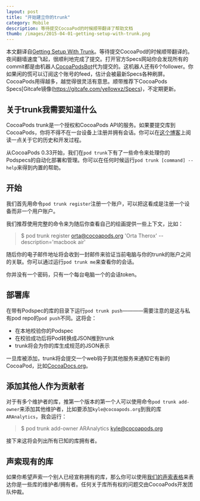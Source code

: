 ```yaml
---
layout: post
title: "开始建立你的trunk"
category: Mobile
description: 等待提交CocoaPod的时候顺带翻译了帮助文档
thumb: /images/2015-04-01-getting-setup-with-trunk.png
---
```


本文翻译自[Getting Setup With Trunk](http://guides.cocoapods.org/making/getting-setup-with-trunk.html)。等待提交CocoaPod的时候顺带翻译的。夜间翻墙速度飞起，很顺利地完成了提交。打开官方Specs网站你会发现所有的commit都是由机器人[CocoaPodsBot](https://github.com/CocoaPodsBot)代为提交的。这机器人还有6个follower。你如果闲的慌可以订阅这个账号的feed，估计会被最新Specs各种刷屏。CocoaPods用得越多，越觉得很灵活有意思。顺带推荐下CocoaPods Specs[Gitcafe镜像(https://gitcafe.com/yellowxz/Specs)，不定期更新。

## 关于trunk我需要知道什么

CocoaPods trunk是一个授权和CocoaPods API的服务。如果要提交库到CocoaPods，你将不得不在一台设备上注册并拥有会话。你可以在[这个博客](http://blog.cocoapods.org/CocoaPods-Trunk/)上阅读一点关于它的历史和开发过程。

从CocoaPods 0.33开始，我们在`pod trunk`下有了一些命令来处理你的Podspecs的自动化部署和管理。你可以在任何时候运行`pod trunk [command] --help`来得到内置的帮助。

## 开始

我们首先用命令`pod trunk register`注册一个账户，可以把这看成是注册一个设备而非一个用户账户。

我们推荐使用完整的命令来为随后你查看自己的绘画提供一些上下文，比如：

> $ pod trunk register orta@cocoapods.org 'Orta Therox' --description='macbook air'

随后你的电子邮件地址将会收到一封邮件来验证当前电脑与你的trunk的账户之间的关联。你可以通过运行`pod trunk me`来查看你的会话。

你并没有一个密码，只有一个每台电脑一个的会话token。

## 部署库

在带有Podspec的库的目录下运行`pod trunk push`————需要注意的是这与私有pod repo的`pod push`不同。这将会：

* 在本地校验你的Podspec
* 在校验成功后将Pod转换成JSON推到trunk
* trunk将会为你的库生成规范的JSON表示

一旦库被添加，trunk将会提交一个web钩子到其他服务来通知它有新的CocoaPod，比如[CocoaDocs.org](http://cocoadocs.org/)。

## 添加其他人作为贡献者

对于有多个维护者的库，推第一个版本的第一个人可以使用命令`pod trunk add-owner`来添加其他维护者，比如要添加`kyle@cocoapods.org`到我的库`ARAnalytics`，我会运行：

> $ pod trunk add-owner ARAnalytics kyle@cocoapods.org

接下来这将会列出所有已知的库拥有者。

## 声索现有的库

如果你希望声索一个别人已经宣称拥有的库，那么你可以使用[我们的声索表格](https://trunk.cocoapods.org/claims/new)来表达你是一些库的维护者/拥有者。任何关于库所有权的问题交由CocoaPods开发团队仲裁。
